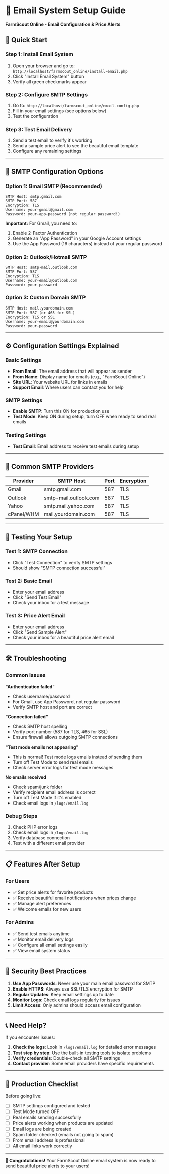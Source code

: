 # 📧 Email System Setup Guide
**FarmScout Online - Email Configuration & Price Alerts**

## 🚀 Quick Start

### Step 1: Install Email System
1. Open your browser and go to: `http://localhost/farmscout_online/install-email.php`
2. Click "Install Email System" button
3. Verify all green checkmarks appear

### Step 2: Configure SMTP Settings
1. Go to: `http://localhost/farmscout_online/email-config.php`
2. Fill in your email settings (see options below)
3. Test the configuration

### Step 3: Test Email Delivery
1. Send a test email to verify it's working
2. Send a sample price alert to see the beautiful email template
3. Configure any remaining settings

---

## 📧 SMTP Configuration Options

### Option 1: Gmail SMTP (Recommended)
```
SMTP Host: smtp.gmail.com
SMTP Port: 587
Encryption: TLS
Username: your-gmail@gmail.com
Password: your-app-password (not regular password!)
```

**Important:** For Gmail, you need to:
1. Enable 2-Factor Authentication
2. Generate an "App Password" in your Google Account settings
3. Use the App Password (16 characters) instead of your regular password

### Option 2: Outlook/Hotmail SMTP
```
SMTP Host: smtp-mail.outlook.com
SMTP Port: 587
Encryption: TLS
Username: your-email@outlook.com
Password: your-password
```

### Option 3: Custom Domain SMTP
```
SMTP Host: mail.yourdomain.com
SMTP Port: 587 (or 465 for SSL)
Encryption: TLS or SSL
Username: your-email@yourdomain.com
Password: your-password
```

---

## ⚙️ Configuration Settings Explained

### Basic Settings
- **From Email**: The email address that will appear as sender
- **From Name**: Display name for emails (e.g., "FarmScout Online")
- **Site URL**: Your website URL for links in emails
- **Support Email**: Where users can contact you for help

### SMTP Settings
- **Enable SMTP**: Turn this ON for production use
- **Test Mode**: Keep ON during setup, turn OFF when ready to send real emails

### Testing Settings
- **Test Email**: Email address to receive test emails during setup

---

## 🔧 Common SMTP Providers

| Provider | SMTP Host | Port | Encryption |
|----------|-----------|------|------------|
| Gmail | smtp.gmail.com | 587 | TLS |
| Outlook | smtp-mail.outlook.com | 587 | TLS |
| Yahoo | smtp.mail.yahoo.com | 587 | TLS |
| cPanel/WHM | mail.yourdomain.com | 587 | TLS |

---

## 🧪 Testing Your Setup

### Test 1: SMTP Connection
- Click "Test Connection" to verify SMTP settings
- Should show "SMTP connection successful"

### Test 2: Basic Email
- Enter your email address
- Click "Send Test Email"
- Check your inbox for a test message

### Test 3: Price Alert Email
- Enter your email address
- Click "Send Sample Alert"
- Check your inbox for a beautiful price alert email

---

## 🛠️ Troubleshooting

### Common Issues

**"Authentication failed"**
- Check username/password
- For Gmail, use App Password, not regular password
- Verify SMTP host and port are correct

**"Connection failed"**
- Check SMTP host spelling
- Verify port number (587 for TLS, 465 for SSL)
- Ensure firewall allows outgoing SMTP connections

**"Test mode emails not appearing"**
- This is normal! Test mode logs emails instead of sending them
- Turn off Test Mode to send real emails
- Check server error logs for test mode messages

**No emails received**
- Check spam/junk folder
- Verify recipient email address is correct
- Turn off Test Mode if it's enabled
- Check email logs in `/logs/email.log`

### Debug Steps
1. Check PHP error logs
2. Check email logs in `/logs/email.log`
3. Verify database connection
4. Test with a different email provider

---

## 📋 Features After Setup

### For Users
- ✅ Set price alerts for favorite products
- ✅ Receive beautiful email notifications when prices change
- ✅ Manage alert preferences
- ✅ Welcome emails for new users

### For Admins
- ✅ Send test emails anytime
- ✅ Monitor email delivery logs
- ✅ Configure all email settings easily
- ✅ View email system status

---

## 🔐 Security Best Practices

1. **Use App Passwords**: Never use your main email password for SMTP
2. **Enable HTTPS**: Always use SSL/TLS encryption for SMTP
3. **Regular Updates**: Keep email settings up to date
4. **Monitor Logs**: Check email logs regularly for issues
5. **Limit Access**: Only admins should access email configuration

---

## 📞 Need Help?

If you encounter issues:

1. **Check the logs**: Look in `/logs/email.log` for detailed error messages
2. **Test step by step**: Use the built-in testing tools to isolate problems
3. **Verify credentials**: Double-check all SMTP settings
4. **Contact provider**: Some email providers have specific requirements

---

## 🎯 Production Checklist

Before going live:

- [ ] SMTP settings configured and tested
- [ ] Test Mode turned OFF
- [ ] Real emails sending successfully
- [ ] Price alerts working when products are updated
- [ ] Email logs are being created
- [ ] Spam folder checked (emails not going to spam)
- [ ] From email address is professional
- [ ] All email links work correctly

---

**🎉 Congratulations!** Your FarmScout Online email system is now ready to send beautiful price alerts to your users!